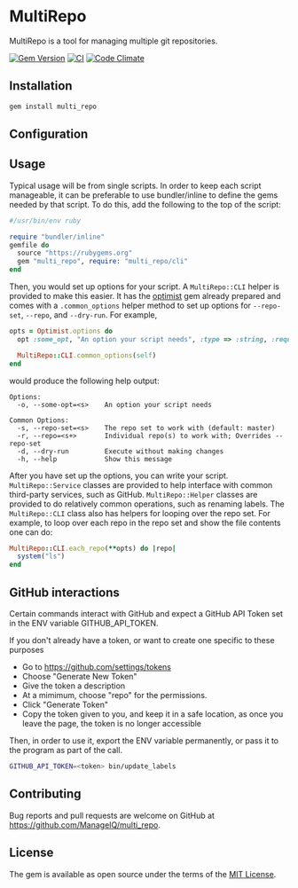 # MultiRepo

MultiRepo is a tool for managing multiple git repositories.

[![Gem Version](https://badge.fury.io/rb/multi_repo.svg)](http://badge.fury.io/rb/multi_repo)
[![CI](https://github.com/ManageIQ/multi_repo/actions/workflows/ci.yaml/badge.svg)](https://github.com/ManageIQ/multi_repo/actions/workflows/ci.yaml)
[![Code Climate](http://img.shields.io/codeclimate/github/ManageIQ/multi_repo.svg)](https://codeclimate.com/github/ManageIQ/multi_repo)

## Installation

```sh
gem install multi_repo
```

## Configuration

## Usage

Typical usage will be from single scripts. In order to keep each script manageable, it can be preferable to use bundler/inline to define the gems needed by that script. To do this, add the following to the top of the script:

```ruby
#/usr/bin/env ruby

require "bundler/inline"
gemfile do
  source "https://rubygems.org"
  gem "multi_repo", require: "multi_repo/cli"
end
```

Then, you would set up options for your script. A `MultiRepo::CLI` helper is provided to make this easier. It has the [optimist](https://github.com/ManageIQ/optimist) gem already prepared and comes with a `.common_options` helper method to set up options for `--repo-set`, `--repo`, and `--dry-run`. For example,

```ruby
opts = Optimist.options do
  opt :some_opt, "An option your script needs", :type => :string, :required => true

  MultiRepo::CLI.common_options(self)
end
```

would produce the following help output:

```
Options:
  -o, --some-opt=<s>    An option your script needs

Common Options:
  -s, --repo-set=<s>    The repo set to work with (default: master)
  -r, --repo=<s+>       Individual repo(s) to work with; Overrides --repo-set
  -d, --dry-run         Execute without making changes
  -h, --help            Show this message
```

After you have set up the options, you can write your script. `MultiRepo::Service` classes are provided to help interface with common third-party services, such as GitHub. `MultiRepo::Helper` classes are provided to do relatively common operations, such as renaming labels. The `MultiRepo::CLI` class also has helpers for looping over the repo set.  For example, to loop over each repo in the repo set and show the file contents one can do:

```ruby
MultiRepo::CLI.each_repo(**opts) do |repo|
  system("ls")
end
```

## GitHub interactions

Certain commands interact with GitHub and expect a GitHub API Token set in the
ENV variable GITHUB_API_TOKEN.

If you don't already have a token, or want to create one specific to these
purposes
- Go to https://github.com/settings/tokens
- Choose "Generate New Token"
- Give the token a description
- At a mimimum, choose "repo" for the permissions.
- Click "Generate Token"
- Copy the token given to you, and keep it in a safe location, as once you leave
  the page, the token is no longer accessible

Then, in order to use it, export the ENV variable permanently, or pass it to the
program as part of the call.

```sh
GITHUB_API_TOKEN=<token> bin/update_labels
```

## Contributing

Bug reports and pull requests are welcome on GitHub at https://github.com/ManageIQ/multi_repo.

## License

The gem is available as open source under the terms of the [MIT License](http://opensource.org/licenses/MIT).
